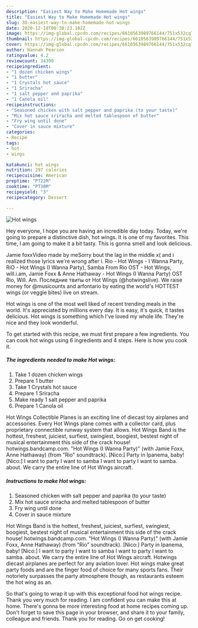 ```yaml
---
description: "Easiest Way to Make Homemade Hot wings"
title: "Easiest Way to Make Homemade Hot wings"
slug: 30-easiest-way-to-make-homemade-hot-wings
date: 2020-12-18T06:38:23.182Z
image: https://img-global.cpcdn.com/recipes/6610563989766144/751x532cq70/hot-wings-recipe-main-photo.jpg
thumbnail: https://img-global.cpcdn.com/recipes/6610563989766144/751x532cq70/hot-wings-recipe-main-photo.jpg
cover: https://img-global.cpcdn.com/recipes/6610563989766144/751x532cq70/hot-wings-recipe-main-photo.jpg
author: Hannah Pearson
ratingvalue: 4.2
reviewcount: 34390
recipeingredient:
- "1 dozen chicken wings"
- "1 butter"
- "1 Crystals hot sauce"
- "1 Sriracha"
- "1 salt pepper and paprika"
- "1 Canola oil"
recipeinstructions:
- "Seasoned chicken with salt pepper and paprika (to your taste)"
- "Mix hot sauce sriracha and melted tablespoon of butter"
- "Fry wing until done"
- "Cover in sauce mixture"
categories:
- Recipe
tags:
- hot
- wings

katakunci: hot wings 
nutrition: 297 calories
recipecuisine: American
preptime: "PT22M"
cooktime: "PT30M"
recipeyield: "3"
recipecategory: Dessert

---
```



![Hot wings](https://img-global.cpcdn.com/recipes/6610563989766144/751x532cq70/hot-wings-recipe-main-photo.jpg)

Hey everyone, I hope you are having an incredible day today. Today, we're going to prepare a distinctive dish, hot wings. It is one of my favorites. This time, I am going to make it a bit tasty. This is gonna smell and look delicious.

Jamie foxxVideo made by meSorry bout the lag in the middle x( and i realized those lyrics we&#39;re wrong after i. Rio - Hot Wings - I Wanna Party, RiO - Hot Wings (I Wanna Party), Samba From Rio OST - Hot Wings, will.i.am, Jamie Foxx &amp; Anne Hathaway - Hot Wings (I Wanna Party) ОST Rio, Will. Am. Последние твиты от Hot Wings (@hotwingslive). We raise money for @musicounts and arfontario by eating the world&#39;s HOTTEST wings (or veggie bites) live on stream.

Hot wings is one of the most well liked of recent trending meals in the world. It's appreciated by millions every day. It is easy, it's quick, it tastes delicious. Hot wings is something which I've loved my whole life. They're nice and they look wonderful.


To get started with this recipe, we must first prepare a few ingredients. You can cook hot wings using 6 ingredients and 4 steps. Here is how you cook it.

<!--inarticleads1-->

##### The ingredients needed to make Hot wings:

1. Take 1 dozen chicken wings
1. Prepare 1 butter
1. Take 1 Crystals hot sauce
1. Prepare 1 Sriracha
1. Make ready 1 salt pepper and paprika
1. Prepare 1 Canola oil


Hot Wings Collectible Planes is an exciting line of diecast toy airplanes and accessories. Every Hot Wings plane comes with a collector card, plus proprietary connectible runway system that allows. Hot Wings Band is the hottest, freshest, juiciest, surfiest, swingiest, boogiest, bestest night of musical entertainment this side of the crack house! hotwings.bandcamp.com. &#34;Hot Wings (I Wanna Party)&#34; (with Jamie Foxx, Anne Hathaway) (from &#34;Rio&#34; soundtrack). [Nico:] Party in Ipanema, baby! [Nico:] I want to party I want to samba I want to party I want to samba. about. We carry the entire line of Hot Wings aircraft. 

<!--inarticleads2-->

##### Instructions to make Hot wings:

1. Seasoned chicken with salt pepper and paprika (to your taste)
1. Mix hot sauce sriracha and melted tablespoon of butter
1. Fry wing until done
1. Cover in sauce mixture


Hot Wings Band is the hottest, freshest, juiciest, surfiest, swingiest, boogiest, bestest night of musical entertainment this side of the crack house! hotwings.bandcamp.com. &#34;Hot Wings (I Wanna Party)&#34; (with Jamie Foxx, Anne Hathaway) (from &#34;Rio&#34; soundtrack). [Nico:] Party in Ipanema, baby! [Nico:] I want to party I want to samba I want to party I want to samba. about. We carry the entire line of Hot Wings aircraft. Hotwings diecast airplanes are perfect for any aviation lover. Hot wings make great party foods and are the finger food of choice for many sports fans. Their notoriety surpasses the party atmosphere though, as restaurants esteem the hot wing as an. 

So that's going to wrap it up with this exceptional food hot wings recipe. Thank you very much for reading. I am confident you can make this at home. There's gonna be more interesting food at home recipes coming up. Don't forget to save this page in your browser, and share it to your family, colleague and friends. Thank you for reading. Go on get cooking!
